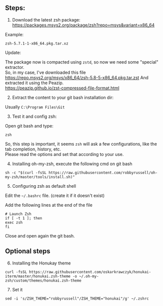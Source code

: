 ## Steps:

1. Download the latest zsh package:
   https://packages.msys2.org/package/zsh?repo=msys&variant=x86_64

Example:

```
zsh-5.7.1-1-x86_64.pkg.tar.xz
```

Update:

The package now is compacted using `zstd`, so now we need some "special" extractor.  
So, in my case, I've downloaded this file  
https://repo.msys2.org/msys/x86_64/zsh-5.8-5-x86_64.pkg.tar.zst
And extracted it using the Peazip.  
https://peazip.github.io/zst-compressed-file-format.html

2. Extract the content to your git bash installation dir:

Usually `C:\Program Files\Git`

3. Test it and config zsh:

Open git bash and type:

```
zsh
```

So, this step is important, it seems `zsh` will ask a few configurations, like the tab completion, history, etc.  
Please read the options and set that according to your use.

4. Installing oh-my-zsh, execute the following cmd on git bash

```shell
sh -c "$(curl -fsSL https://raw.githubusercontent.com/robbyrussell/oh-my-zsh/master/tools/install.sh)"
```

5. Configuring zsh as default shell

Edit the `~/.bashrc` file. (create it if it doesn't exist)

Add the following lines at the end of the file

```
# Launch Zsh
if [ -t 1 ]; then
exec zsh
fi
```

Close and open again the git bash.

## Optional steps

6. Installing the Honukay theme

```shell
curl -fsSL https://raw.githubusercontent.com/oskarkrawczyk/honukai-iterm/master/honukai.zsh-theme -o ~/.oh-my-zsh/custom/themes/honukai.zsh-theme
```

7. Set it

```shell
sed -i 's/ZSH_THEME="robbyrussell"/ZSH_THEME="honukai"/g' ~/.zshrc
```
